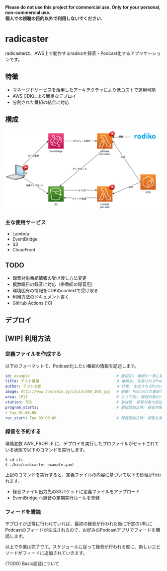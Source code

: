 **Please do not use this project for commercial use. Only for your personal, non-commercial use.**</br>
**個人での視聴の目的以外で利用しないでください.**

# radicaster

radicasterは、AWS上で動作するradikoを録音・Podcast化するアプリケーションです。

## 特徴

- マネージドサービスを活用したアーキテクチャにより低コストで運用可能
- AWS CDKによる簡単なデプロイ
- 分割された番組の結合に対応

## 構成

![](./radicaster.png)

### 主な使用サービス

- Lambda
- EventBridge
- S3
- CloudFront

## TODO

- 録音対象番組情報の受け渡し方法変更
- 複数曜日の録音に対応（帯番組の録音用）
- 環境固有の情報をCDKのcontextで受け取る
- 利用方法のドキュメント書く
- GitHub ActionsでCI

## デプロイ

## [WIP] 利用方法

### 定義ファイルを作成する

以下のフォーマットで、Podcast化したい番組の情報を記述します。

```yaml
id: example                                       # 番組ID: 番組を一意に識別する文字列で、AWSの各種リソースの命名やURLなどに使用されます
title: テスト番組                                   # 番組名: 生成されるPodcastフィードの番組名に使用されます
author: テスト太郎                                  # 作者: 生成されるPodcastの作者フィールドに使用されます
image: http://www.tbsradio.jp/ijuin/300_300.jpg   # 画像: Podcastの番組サムネイルに使用する画像のURLを指定します
area: JP13                                        # エリアID: 録音対象のradikoのエリアIDを指定します。デプロイ時にradikoプレミアムの認証情報を指定しなかった場合はJP13を指定してください。
station: TBS                                      # 放送局: 録音対象の放送局を指定します
program_starts:                                   # 番組開始日時: 録音対象番組の放送開始曜日と時間を配列で指定します。複数記載した場合は連結されて1エピソードとなります。
- Tue 01:00:00
rec_start: Tue 03:03:00                           # 録音開始日時: 録音を実行する曜日と日時を指定します
```

### 録音を予約する

環境変数 AWS_PROFILE に、デプロイを実行したプロファイルがセットされている状態で以下のコマンドを実行します。

```
$ cd cli
$ ./bin/radicaster example.yaml
```

上記のコマンドを実行すると、定義ファイルの内容に基づいて以下の処理が行われます。

- 録音ファイル出力先のS3バケットに定義ファイルをアップロード
- EventBridge へ録音の定期実行ルールを登録

### フィードを購読

デプロイが正常に行われていれば、最初の録音が行われた後に所定のURLにPodcastのフィードが生成されるので、お好みのPodcastアプリでフィードを購読します。

以上で作業は完了です。スケジュールに従って録音が行われる度に、新しいエピソードがフィードに追加されていきます。


(TODO) Basic認証について
